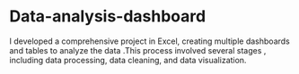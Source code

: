 # Data-analysis-dashboard
I developed a comprehensive project in Excel, creating multiple dashboards and tables to analyze the data .This process involved several stages , including data processing, data cleaning, and data visualization.
